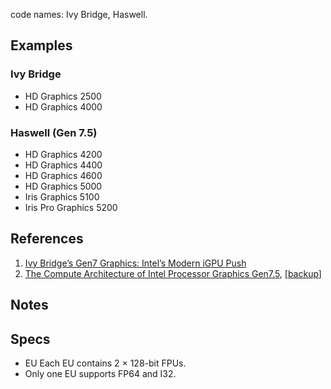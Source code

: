 code names: Ivy Bridge, Haswell.


## Examples

### Ivy Bridge
* HD Graphics 2500
* HD Graphics 4000

### Haswell (Gen 7.5)
* HD Graphics 4200
* HD Graphics 4400
* HD Graphics 4600
* HD Graphics 5000
* Iris Graphics 5100
* Iris Pro Graphics 5200

## References

1. [Ivy Bridge’s Gen7 Graphics: Intel’s Modern iGPU Push](https://chipsandcheese.com/2023/08/25/ivy-bridges-gen7-graphics-intels-modern-igpu-push/)
2. [The Compute Architecture of Intel Processor Graphics Gen7.5](https://www.intel.com/content/dam/develop/external/us/en/documents/compute-architecture-of-intel-processor-graphics-gen7dot5-aug4-2014-166010.pdf), [[backup](../pdf/compute-architecture-of-intel-processor-graphics-gen7dot5-aug4-2014-166010.pdf)]

## Notes


## Specs

* EU Each EU contains 2 × 128-bit FPUs.
* Only one EU supports FP64 and I32.
